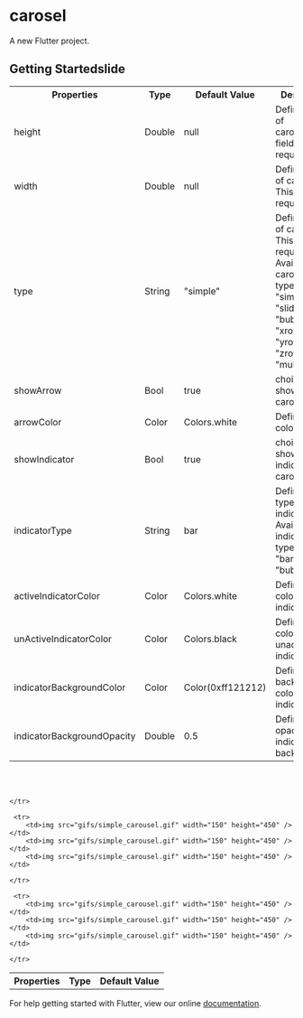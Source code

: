 # carosel

A new Flutter project.

## Getting Startedslide

<table style="width:100%">
    <tr>
        <th>Properties</th>
        <th>Type</th>
        <th>Default Value</th>
        <th>Description</th>
    </tr>
    <tr>
        <td>height</td>
        <td>Double</td>
        <td>null</td>
        <td>Defines height of carousel.This field is required</td>
    </tr>
    <tr>
        <td>width</td>
        <td>Double</td>
        <td>null</td>
        <td>Defines width of carousel. This field is required</td>
    </tr>
    <tr>
        <td>type</td>
        <td>String</td>
        <td>"simple"</td>
        <td>Defines type of carousel. This field is required<br> Available carousel types are: "simple", "slideswiper",
            "bubble", "xrotating",
            "yrotating", "zrotating", "multirotating"</br></td>
    </tr>
    <tr>
        <td>showArrow</td>
        <td>Bool</td>
        <td>true</td>
        <td>choice to show arrow in carousel</td>
    </tr>
    <tr>
        <td>arrowColor</td>
        <td>Color</td>
        <td>Colors.white</td>
        <td>Define the color of arrow</td>
    </tr>
    <tr>
        <td>showIndicator</td>
        <td>Bool</td>
        <td>true</td>
        <td>choice to show indicator in carousel</td>
    </tr>
    <tr>
        <td>indicatorType</td>
        <td>String</td>
        <td>bar</td>
        <td>Defines the type of indicator.<br> Available indicator types are: "bar", "dot", "bubble"</br></td>
    </tr>
    <tr>
        <td>activeIndicatorColor</td>
        <td>Color</td>
        <td>Colors.white</td>
        <td>Defines the color of active indicator</td>
    </tr>
    <tr>
        <td>unActiveIndicatorColor</td>
        <td>Color</td>
        <td>Colors.black</td>
        <td>Defines the color of unactive indicator</td>
    </tr>
    <tr>
        <td>indicatorBackgroundColor</td>
        <td>Color</td>
        <td>Color(0xff121212)</td>
        <td>Defines the background color of indicator</td>
    </tr>
    <tr>
        <td>indicatorBackgroundOpacity</td>
        <td>Double</td>
        <td>0.5</td>
        <td>Defines the opacity of indicator background</td>
    </tr>
</table>
<br></br>

<table style="width:100%">
    <tr>
        <th>Properties</th>
        <th>Type</th>
        <th>Default Value</th>
     
    </tr>
  
     <tr>
        <td>img src="gifs/simple_carousel.gif" width="150" height="450" /></td>
        <td>img src="gifs/simple_carousel.gif" width="150" height="450" /></td>
        <td>img src="gifs/simple_carousel.gif" width="150" height="450" /></td>
        
    </tr>
    
     <tr>
        <td>img src="gifs/simple_carousel.gif" width="150" height="450" /></td>
        <td>img src="gifs/simple_carousel.gif" width="150" height="450" /></td>
        <td>img src="gifs/simple_carousel.gif" width="150" height="450" /></td>
        
    </tr>

</table>




For help getting started with Flutter, view our online
[documentation](https://flutter.io/).
